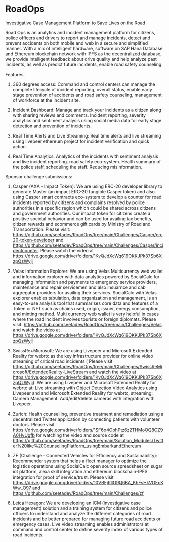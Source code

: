 # RoadOps
Investigative Case Management Platform to Save Lives on the Road

Road Ops is an analytics and incident management platform for citizens, police officers and drivers to report and manage incidents, detect and prevent accidents on both mobile and web in a secure and simplified manner. With a mix of intelligent hardware, software on SAP Hana Database and Ethereum blockchain network with IPFS as the decentralized database, we provide intelligent feedback about drive quality and help analyze past incidents, as well as predict future incidents, enable road safety counseling.

Features:

1. 360 degrees access: Command and control centers can manage the complete lifecycle of incident reporting, overall status, enable early stage prevention of accidents and road safety counseling, management of workforce at the incident site.

2. Incident Dashboard: Manage and track your incidents  as a citizen along with sharing reviews and comments. Incident reporting, severity analytics and sentiment analysis using social media data for early stage detection and prevention of incidents. 

3. Real Time Alerts and Live Streaming: Real time alerts and live streaming using livepeer ethereum project for incident verification and quick action.

4. Real Time Analytics: Analytics of the incidents with sentiment analysis and live incident reporting.  road safety eco-system. Health summary of the police staff, scheduling the staff. Reducing misinformation.


Sponsor challenge submissions:

1. Casper  (AXA – Impact Token): 
We are using ERC-20 developer library to generate Master (an impact ERC-20 fungible Casper token) and also using Casper smart contracts eco-system to develop a counter for road incidents reported by citizens and complains resolved by police authorities in a specific region which could be shared across citizens and government authorities. Our impact token for citizens create a positive societal behavior and can be used for availing tax benefits, citizen rewards and ecommerce gift cards by Ministry of Road and Transportation. Please visit: https://github.com/seetadev/RoadOps/tree/main/Challenges/Casper/erc20-token-developer and https://github.com/seetadev/RoadOps/tree/main/Challenges/Casper/incidentcounter. Please watch the video at https://drive.google.com/drive/folders/1KvQJdXcWq619OKKJPk37Sb6XzpQzWyji

2. Velas Information Explorer: We are using Velas Multicurrency web wallet and information explorer with data analytics powered by SocialCalc for managing information and payments to emergency service providers, maintenance and repair servicemen and also insuarnce and cab aggregator providers for availing their services. SocialCalc with Velas explorer enables tabulation, data organization and management, is an easy-to-use analysis tool that summarises core data and features of a Token or NFT such as chains used, origin, issuer, energy consumption, and minting method.
Multi currency web wallet is very helpful in cases where the road incident involves tourists or foreign diplomats.
Please visit: https://github.com/seetadev/RoadOps/tree/main/Challenges/Velas and watch the video at https://drive.google.com/drive/folders/1KvQJdXcWq619OKKJPk37Sb6XzpQzWyji

3. SwissRe+Microsoft: We are using Livepeer and Microsoft Extended Reality for webrtc as the key infrastructure provider for online video streaming of critical road incidents ( Please visit https://github.com/seetadev/RoadOps/tree/main/Challenges/SwissReMicrosoft/ExtendedReality-LiveStream and watch the video at https://drive.google.com/drive/folders/1KvQJdXcWq619OKKJPk37Sb6XzpQzWyji). We are using Livepeer and Microsoft Extended Reality for webrtc at: Live streaming with Object Detection Video Analytics using Livepeer and and Microsoft Extended Reality for webrtc, streaming; Camera Management: Add/edit/delete cameras with integration with Livepeer.

4. Zurich: Health counselling, preventive treatment and remediation using a decentralized Twitter application by connecting patients with volunteer doctors. Please visit https://drive.google.com/drive/folders/1SF6o4OohPtz6z2THMoOQ8CZ9A0HvUgfb for watching the video and source code at https://github.com/seetadev/RoadOps/tree/main/Solution_Modules/Twitter%20like%20CounselingPlatform_usingEmbarkandEthereum

5. ZF (Challenge - Connected Vehicles for Efficiency and Sustainability): Recommender system that helps a fleet manager to optimize the logistics operations using SocialCalc open source spreadsheet on sugar iot platform, alexa skill integration and ethereum blockchain-IPFS integration for proof of service/trust. Please visit https://drive.google.com/drive/folders/10VBEjRllO9Q6BA_KhFsHkVOEcKWw_O97 and https://github.com/seetadev/RoadOps/tree/main/Challenges/zf

6. Leica Hexagon: We are developing an ICM (investigative case management) solution and a training system for citizens and police officers to understand and analyze the different categories of road incidents and be better prepared for managing future road accidents or emergency cases. Live video streaming enables administrators at command and control center to define severity index of various types of road incidents.

